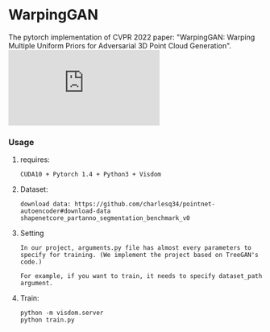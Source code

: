 # WarpingGAN
The pytorch implementation of CVPR 2022 paper: "WarpingGAN: Warping Multiple Uniform Priors for Adversarial 3D Point Cloud Generation".
![image](https://github.com/yztang4/WarpingGAN/blob/master/00213poster.pdf)
### Usage

1. requires:

   ```
   CUDA10 + Pytorch 1.4 + Python3 + Visdom
   ```

2. Dataset:

   ```
   download data: https://github.com/charlesq34/pointnet-autoencoder#download-data
   shapenetcore_partanno_segmentation_benchmark_v0
   ```

3. Setting
   ```
   In our project, arguments.py file has almost every parameters to specify for training. (We implement the project based on TreeGAN's code.)

   For example, if you want to train, it needs to specify dataset_path argument.
   ```

4. Train:
   ```
   python -m visdom.server
   python train.py
   ```

